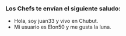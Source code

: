 ### Los Chefs te envían el siguiente saludo:

* Hola, soy juan33 y vivo en Chubut.
* Mi usuario es Elon50 y me gusta la luna.

